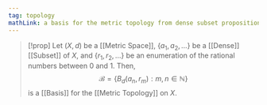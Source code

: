 ```yaml
---
tag: topology
mathLink: a basis for the metric topology from dense subset proposition
---
```

>[!prop]
Let $(X,d)$ be a [[Metric Space]], $\{a_{1},a_{2},\ldots\}$ be a [[Dense]] [[Subset]] of $X$, and $\{r_{1},r_{2},\ldots\}$ be an enumeration of the rational numbers between $0$ and $1$. Then,
$$\mathcal{B}=\{B_{d}(a_{n},r_{m}):m,n\in \mathbb{N}\}$$
is a [[Basis]] for the [[Metric Topology]] on $X$.